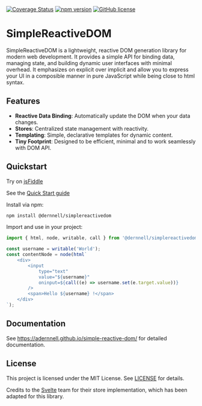 [![Coverage Status](https://coveralls.io/repos/github/aDernnell/simple-reactive-dom/badge.svg?branch=main)](https://coveralls.io/github/aDernnell/simple-reactive-dom?branch=main)
[![npm version](https://badge.fury.io/js/%40adernnell%2Fsimplereactivedom.svg)](https://badge.fury.io/js/%40adernnell%2Fsimplereactivedom)
[![GitHub license](https://img.shields.io/github/license/aDernnell/simple-reactive-dom)](https://img.shields.io/github/license/aDernnell/simple-reactive-dom)

# SimpleReactiveDOM

SimpleReactiveDOM is a lightweight, reactive DOM generation library for modern web development. It provides a simple API for binding data, managing state, and building dynamic user interfaces with minimal overhead.
It emphasizes on explicit over implicit and allow you to express your UI in a composible manner in pure JavaScript while being close to html syntax.

## Features

- **Reactive Data Binding**: Automatically update the DOM when your data changes.
- **Stores**: Centralized state management with reactivity.
- **Templating**: Simple, declarative templates for dynamic content.
- **Tiny Footprint**: Designed to be efficient, minimal and to work seamlessly with DOM API.

## Quickstart

Try on [jsFiddle](https://jsfiddle.net/qenbtdsr/latest/)

See the [Quick Start guide](https://adernnell.github.io/simple-reactive-dom/#/quickstart)

Install via npm:

```bash
npm install @dernnell/simplereactivedom
```

Import and use in your project:

```ts
import { html, node, writable, call } from '@dernnell/simplereactivedom';

const username = writable('World');
const contentNode = node(html`
    <div>
        <input 
            type="text" 
            value="${username}" 
            oninput=${call((e) => username.set(e.target.value))}
        />
        <span>Hello ${username} !</span>
    </div>
`);
```

## Documentation

See https://adernnell.github.io/simple-reactive-dom/ for detailed documentation.


## License

This project is licensed under the MIT License. See [LICENSE](LICENSE) for details.

Credits to the [Svelte](https://svelte.dev/) team for their store implementation, which has been adapted for this library.
